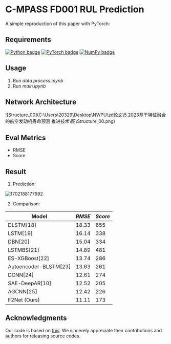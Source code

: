 # C-MPASS FD001 RUL Prediction

A simple reproduction of this paper with PyTorch:

## Requirements

[![Python badge](https://img.shields.io/badge/Python-3.10-blue.svg)](https://www.python.org/)
[![PyTorch badge](https://img.shields.io/badge/PyTorch-1.12.1-green.svg)](https://pytorch.org/)
[![NumPy badge](https://img.shields.io/badge/Numpy-1.21.6-yellow.svg)](https://numpy.org/)  

## Usage

1. Run *data process.ipynb*
2. Run *main.ipynb*

## Network Architecture

![Structure_00](C:\Users\20329\Desktop\NWPU\zd论文\5.2023基于特征融合的航空发动机寿命预测 推进技术\图\Structure_00.png)

## Eval Metrics

- RMSE
- Score

## Result

1. Prediction:

![1702188177992](C:\Users\20329\AppData\Roaming\Typora\typora-user-images\1702188177992.png)

2. Comparison:

| Model                 | *RMSE* | *Score* |
| --------------------- | ------ | ------- |
| DLSTM[18]             | 18.33  | 655     |
| LSTM[19]              | 16.14  | 338     |
| DBN[20]               | 15.04  | 334     |
| LSTMBS[21]            | 14.89  | 481     |
| ES-XGBoost[22]        | 13.74  | 286     |
| Autoencoder-BLSTM[23] | 13.63  | 261     |
| DCNN[24]              | 12.61  | 274     |
| SAE-DeepAR[10]        | 12.52  | 205     |
| AGCNN[25]             | 12.42  | 226     |
| F2Net (Ours)          | 11.11  | 173     |

## Acknowledgments

Our code is based on [this](https://github.com/zhmou/Turbofan-engine-RUL-prediction). We sincerely appreciate their contributions and authors for releasing source codes. 

